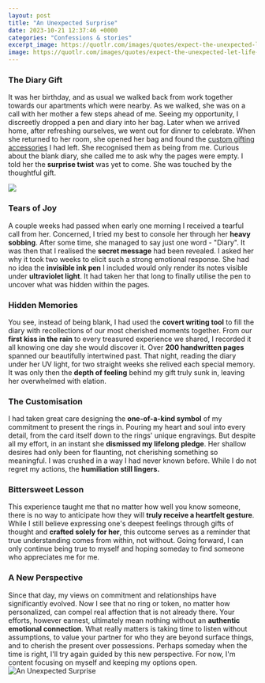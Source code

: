 ```yaml
---
layout: post
title: "An Unexpected Surprise"
date: 2023-10-21 12:37:46 +0000
categories: "Confessions & stories"
excerpt_image: https://quotlr.com/images/quotes/expect-the-unexpected-let-life-surprise-you-in-the-most-beautiful-way.jpg
image: https://quotlr.com/images/quotes/expect-the-unexpected-let-life-surprise-you-in-the-most-beautiful-way.jpg
---
```


### The Diary Gift
It was her birthday, and as usual we walked back from work together towards our apartments which were nearby. As we walked, she was on a call with her mother a few steps ahead of me. Seeing my opportunity, I discreetly dropped a pen and diary into her bag. Later when we arrived home, after refreshing ourselves, we went out for dinner to celebrate. 
When she returned to her room, she opened her bag and found the [custom gifting accessories](https://store.fi.io.vn/coffee-and-chihuahua-gift-idea-funny-dog-lovers4849-t-shirt) I had left. She recognised them as being from me. Curious about the blank diary, she called me to ask why the pages were empty. I told her the **surprise twist** was yet to come. She was touched by the thoughtful gift.

![](https://thumbs.dreamstime.com/z/surprised-astonished-people-receiving-shocking-unexpected-news-collage-scared-shocked-men-women-having-surprised-149875359.jpg)
### Tears of Joy
A couple weeks had passed when early one morning I received a tearful call from her. Concerned, I tried my best to console her through her **heavy sobbing**. After some time, she managed to say just one word - "Diary". It was then that I realised the **secret message** had been revealed. 
I asked her why it took two weeks to elicit such a strong emotional response. She had no idea the **invisible ink pen** I included would only render its notes visible under **ultraviolet light**. It had taken her that long to finally utilise the pen to uncover what was hidden within the pages.
### Hidden Memories
You see, instead of being blank, I had used the **covert writing tool** to fill the diary with recollections of our most cherished moments together. From our **first kiss in the rain** to every treasured experience we shared, I recorded it all knowing one day she would discover it. Over **200 handwritten pages** spanned our beautifully intertwined past. 
That night, reading the diary under her UV light, for two straight weeks she relived each special memory. It was only then the **depth of feeling** behind my gift truly sunk in, leaving her overwhelmed with elation.  
### The Customisation
I had taken great care designing the **one-of-a-kind symbol** of my commitment to present the rings in. Pouring my heart and soul into every detail, from the card itself down to the rings' unique engravings. But despite all my effort, in an instant she **dismissed my lifelong pledge**. Her shallow desires had only been for flaunting, not cherishing something so meaningful. I was crushed in a way I had never known before. While I do not regret my actions, the **humiliation still lingers.**
### Bittersweet Lesson
This experience taught me that no matter how well you know someone, there is no way to anticipate how they will **truly receive a heartfelt gesture**. While I still believe expressing one's deepest feelings through gifts of thought and **crafted solely for her**, this outcome serves as a reminder that true understanding comes from within, not without. Going forward, I can only continue being true to myself and hoping someday to find someone who appreciates me for me.
### A New Perspective      
Since that day, my views on commitment and relationships have significantly evolved. Now I see that no ring or token, no matter how personalized, can compel real affection that is not already there. Your efforts, however earnest, ultimately mean nothing without an **authentic emotional connection**. What really matters is taking time to listen without assumptions, to value your partner for who they are beyond surface things, and to cherish the present over possessions. Perhaps someday when the time is right, I'll try again guided by this new perspective. For now, I'm content focusing on myself and keeping my options open.
![An Unexpected Surprise](https://quotlr.com/images/quotes/expect-the-unexpected-let-life-surprise-you-in-the-most-beautiful-way.jpg)